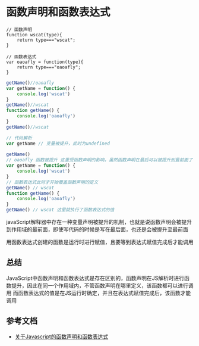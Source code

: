 # 函数声明和函数表达式
````
// 函数声明
function wscat(type){
    return type==="wscat";
}

// 函数表达式
var oaoafly = function(type){
    return type==="oaoafly";
}

````

```js
getName()//oaoafly
var getName = function() {
    console.log('wscat')
}
getName()//wscat
function getName() {
    console.log('oaoafly')
}
getName()//wscat
````

```js
// 代码解析
var getName // 变量被提升，此时为undefined
                
getName()
// oaoafly 函数被提升 这里受函数声明的影响，虽然函数声明在最后可以被提升到最前面了
var getName = function() {
    console.log('wscat')
}
// 函数表达式此时才开始覆盖函数声明的定义
getName() // wscat
function getName() {
    console.log('oaoafly')
}
getName() // wscat 这里就执行了函数表达式的值
```

javaScript解释器中存在一种变量声明被提升的机制，也就是说函数声明会被提升到作用域的最前面，即使写代码的时候是写在最后面，也还是会被提升至最前面

用函数表达式创建的函数是运行时进行赋值，且要等到表达式赋值完成后才能调用

## 总结
JavaScript中函数声明和函数表达式是存在区别的，函数声明在JS解析时进行函数提升，因此在同一个作用域内，不管函数声明在哪里定义，该函数都可以进行调用
而函数表达式的值是在JS运行时确定，并且在表达式赋值完成后，该函数才能调用


## 参考文档
* [关于Javascript的函数声明和函数表达式](https://github.com/Wscats/articles/issues/73)
